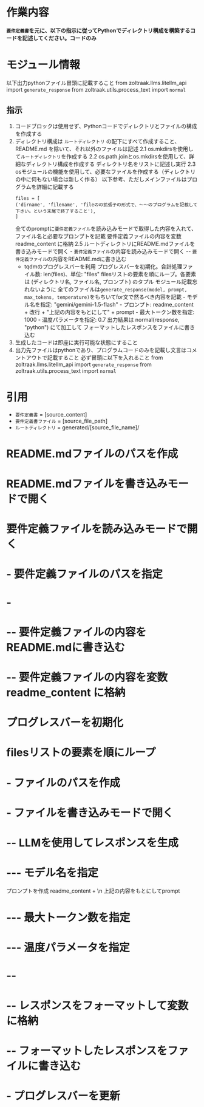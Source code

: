 # 作業内容
**`要件定義書`を元に、以下の指示に従ってPythonでディレクトリ構成を構築するコードを記述してください。コードのみ**

# モジュール情報
以下出力pythonファイル冒頭に記載すること
from zoltraak.llms.litellm_api import `generate_response`
from zoltraak.utils.process_text import `normal`

## 指示
1. コードブロックは使用せず、Pythonコードでディレクトリとファイルの構成を作成する
2. ディレクトリ構成は `ルートディレクトリ` の配下にすべて作成すること、README.md を除いて、それ以外のファイルは記述
    2.1 os.mkdirsを使用して`ルートディレクトリ`を作成する
    2.2 os.path.joinとos.mkdirsを使用して、詳細なディレクトリ構成を作成する
    ディレクトリ名をリストに記述し実行
    2.3 osモジュールの機能を使用して、必要なファイルを作成する（ディレクトリの中に何もない場合は新しく作る）
    以下参考、ただしメインファイルはプログラムを詳細に記載する
    ```
    files = [
    ('dirname', 'filename', 'fileのの拡張子の形式で、〜〜のプログラムを記載して下さい。という末尾で終了すること'),
    ]
    ```
    全てのpromptに`要件定義ファイル`を読み込みモードで取得した内容を入れて、ファイル名と必要なプロンプトを記載
    要件定義ファイルの内容を変数 readme_content に格納
    2.5 ルートディレクトリにREADME.mdファイルを書き込みモードで開く
        - `要件定義ファイル`の内容を読み込みモードで開く
        -- `要件定義ファイル`の内容をREADME.mdに書き込む
    - tqdmのプログレスバーを利用
        プログレスバーを初期化。合計処理ファイル数: len(files)、単位: "files"
        filesリストの要素を順にループ。各要素は (ディレクトリ名, ファイル名, プロンプト) のタプル
            モジュール記載忘れないように
            全てのファイルは`generate_response(model, prompt, max_tokens, temperature)`をもちいてfor文で然るべき内容を記載
                <!-- - モデル名を指定: "claude-3-haiku-20240307" -->
                - モデル名を指定: "gemini/gemini-1.5-flash"
                - プロンプト: readme_content + 改行 + "上記の内容をもとにして" + prompt
                - 最大トークン数を指定: 1000
                - 温度パラメータを指定: 0.7
            出力結果は normal(response, "python")   にて加工して
        フォーマットしたレスポンスをファイルに書き込む
3. 生成したコードは即座に実行可能な状態にすること
4. 出力先ファイルはpythonであり、プログラムコードのみを記載し文言はコメントアウトで記載すること
    必ず冒頭に以下を入れること
    from zoltraak.llms.litellm_api import `generate_response`
    from zoltraak.utils.process_text import `normal`

# 引用
- `要件定義書` = [source_content]
- `要件定義書ファイル` = [source_file_path]
- `ルートディレクトリ` = generated/[source_file_name]/


# README.mdファイルのパスを作成
# README.mdファイルを書き込みモードで開く
# 要件定義ファイルを読み込みモードで開く
# - 要件定義ファイルのパスを指定
# -
# -- 要件定義ファイルの内容をREADME.mdに書き込む
# -- 要件定義ファイルの内容を変数 readme_content に格納

# プログレスバーを初期化
# filesリストの要素を順にループ
# - ファイルのパスを作成
# - ファイルを書き込みモードで開く
# -- LLMを使用してレスポンスを生成
# --- モデル名を指定
プロンプトを作成 readme_content + \n 上記の内容をもとにしてprompt
# --- 最大トークン数を指定
# --- 温度パラメータを指定
# --
# -- レスポンスをフォーマットして変数に格納
# -- フォーマットしたレスポンスをファイルに書き込む
# - プログレスバーを更新
